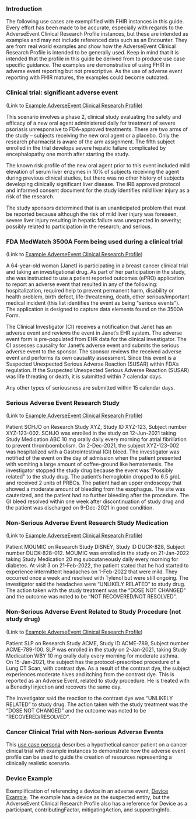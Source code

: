 ### Introduction

The following use cases are exemplified with FHIR instances in this guide. Every effort has been made to be accurate, especially with regards to the AdverseEvent Clinical Research Profile instances, but these are intended as examples and may not include referenced data such as an Encounter. They are from real world examples and show how the AdverseEvent Clinical Research Profile is intended to be generally used. Keep in mind that it is intended that the profile in this guide be derived from to produce use case specific guidance. The examples are demonstrative of using FHIR in adverse event reporting but not prescriptive. As the use of adverse event reporting with FHIR matures, the examples could become outdated.

### Clinical trial: significant adverse event

(Link to [Example AdverseEvent Clinical Research Profile](AdverseEvent-ClinicalTrialSignificantAdverseEvent.html))

This scenario involves a phase 2, clinical study evaluating the safety and efficacy of a new oral agent administered daily for treatment of severe psoriasis unresponsive to FDA-approved treatments.  There are two arms of the study – subjects receiving the new oral agent or a placebo.  Only the research pharmacist is aware of the arm assignment.    The fifth subject enrolled in the trial develops severe hepatic failure complicated by encephalopathy one month after starting the study. 

The known risk profile of the new oral agent prior to this event included mild elevation of serum liver enzymes in 10% of subjects receiving the agent during previous clinical studies, but there was no other history of subjects developing clinically significant liver disease.  The IRB approved protocol and informed consent document for the study identifies mild liver injury as a risk of the research.

The study sponsors determined that is an unanticipated problem that must be reported because although the risk of mild liver injury was foreseen, severe liver injury resulting in hepatic failure was unexpected in severity; possibly related to participation in the research; and serious.

### FDA MedWatch 3500A Form being used during a clinical trial

(Link to [Example AdverseEvent Clinical Research Profile](AdverseEvent-clinical-research-ae-example-medwatch-patient-report.html))

A 64-year-old woman (Janet) is participating in a breast cancer clinical trial and taking an investigational drug. As part of her participation in the study, she was instructed to use a patient reported outcomes (ePRO) application to report an adverse event that resulted in any of the following: hospitalization, required help to prevent permanent harm, disability or health problem, birth defect, life-threatening, death, other serious/important medical incident (this list identifies the event as being "serious events"). The application is designed to capture data elements found on the 3500A Form. 

The Clinical Investigator (CI) receives a notification that Janet has an adverse event and reviews the event in Janet’s EHR system.   The adverse event form is pre-populated from EHR data for the clinical investigator.  The CI assesses causality for Janet’s adverse event and submits the serious adverse event to the sponsor.  The sponsor reviews the received adverse event and performs its own causality assessment.  Since this event is a Suspected Unexpected Serious Adverse Reaction (SUSAR) within FDA’s regulation.  If the Suspected Unexpected Serious Adverse Reaction (SUSAR) was life threating or death, it is submitted within 7 calendar days.

Any other types of seriousness are submitted within 15 calendar days.

### Serious Adverse Event Research Study

(Link to [Example AdverseEvent Clinical Research Profile](AdverseEvent-SeriousAdverseEventResearchStudy.html))

Patient SCHJO on Research Study XYZ, Study ID XYZ-123, Subject number XYZ-123-002. SCHJO was enrolled in the study on 12-Jun-2021 taking Study Medication ABC 10 mg orally daily every morning for atrial fibrillation to prevent thromboembolism.  On 2-Dec-2021, the subject XYZ-123-002 was hospitalized with a Gastrointestinal (GI) bleed. The investigator was notified of the event on the day of admission when the patient presented with vomiting a large amount of coffee-ground like hematemesis.  The investigator stopped the study drug because the event was “Possibly related” to the study drug.  The patient’s hemoglobin dropped to 6.5 g/dL and received 2 units of PRBCs.  The patient had an upper endoscopy that showed a moderate amount of bleeding from the esophagus. The site was cauterized, and the patient had no further bleeding after the procedure. The GI bleed resolved within one week after discontinuation of study drug and the patient was discharged on 9-Dec-2021 in good condition.

### Non-Serious Adverse Event Research Study Medication

(Link to [Example AdverseEvent Clinical Research Profile](AdverseEvent-NonSeriousAdverseEventResearchStudyMed.html))

Patient MOUMIC on Research Study DISNEY, Study ID DUCK-828, Subject number DUCK-828-012. MOUMIC was enrolled in the study on 21-Jan-2022 taking Study Medication 20 mg subcutaneously daily every morning for diabetes.  At visit 3 on 21-Feb-2022, the patient stated that he had started to experience intermittent headaches on 1-Feb-2022 that were mild. They occurred once a week and resolved with Tylenol but were still ongoing. The investigator said the headaches were “UNLIKELY RELATED” to study drug.  The action taken with the study treatment was the “DOSE NOT CHANGED” and the outcome was noted to be “NOT RECOVERED/NOT RESOLVED”.

### Non-Serious Adverse Event Related to Study Procedure (not study drug)

(Link to [Example AdverseEvent Clinical Research Profile](AdverseEvent-AdverseEventFromProcedureNotStudyDrug.html))

Patient SLP on Research Study ACME, Study ID ACME-789, Subject number ACME-789-100. SLP was enrolled in the study on 2-Jan-2021, taking Study Medication WBY 10 mg orally daily every morning for moderate asthma.  
On 15-Jan-2021, the subject has the protocol-prescribed procedure of a Lung CT Scan, with contrast dye.  As a result of the contrast dye, the subject experiences moderate hives and itching from the contrast dye.  This is reported as an Adverse Event, related to study procedure.  He is treated with a Benadryl injection and recovers the same day.

The investigator said the reaction to the contrast dye was “UNLIKELY RELATED” to study drug.  The action taken with the study treatment was the “DOSE NOT CHANGED” and the outcome was noted to be “RECOVERED/RESOLVED”.

### Cancer Clinical Trial with Non-serious Adverse Events

This [use case persona](exampleCancerClinicalTrial.html) describes a hypothetical cancer patient on a cancer clinical trial with example instances to demonstrate how the adverse event profile can be used to guide the creation of resources representing a clinically realistic scenario.

### Device Example

Exemplification of referencing a device in an adverse event, [Device Example](AdverseEvent-adverse-event-device-death.html). The example has a device as the suspected entity, but the AdverseEvent Clinical Research Profile also has a reference for Device as a participant, contributingFactor, mitigatingAction, and supportingInfo. 